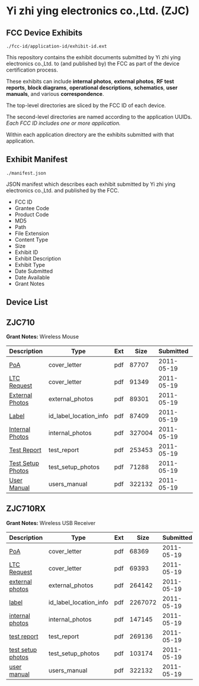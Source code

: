# Yi zhi ying electronics co.,Ltd. (ZJC)
## FCC Device Exhibits

```
./fcc-id/application-id/exhibit-id.ext
```

This repository contains the exhibit documents submitted by Yi zhi ying electronics co.,Ltd. to (and published by) the FCC as part of the device certification process.

These exhibits can include **internal photos**, **external photos**, **RF test reports**, **block diagrams**, **operational descriptions**, **schematics**, **user manuals**, and various **correspondence**.

The top-level directories are sliced by the FCC ID of each device.

The second-level directories are named according to the application UUIDs. *Each FCC ID includes one or more application.*

Within each application directory are the exhibits submitted with that application. 

## Exhibit Manifest

```
./manifest.json
```

JSON manifest which describes each exhibit submitted by Yi zhi ying electronics co.,Ltd. and published by the FCC.

- FCC ID
- Grantee Code
- Product Code
- MD5
- Path
- File Extension
- Content Type
- Size
- Exhibit ID
- Exhibit Description
- Exhibit Type
- Date Submitted
- Date Available
- Grant Notes

## Device List
## ZJC710
**Grant Notes:** Wireless Mouse

| Description | Type | Ext | Size | Submitted | Available |
| ----------- | ---- | --- | ---- | --------- | --------- |
| [PoA](ZJC710/2f0eff325be440e1773e4f001f846e3d/1468105.pdf) | cover_letter | pdf | 87707 | 2011-05-19 | 2011-05-19 |
| [LTC Request](ZJC710/2f0eff325be440e1773e4f001f846e3d/1468106.pdf) | cover_letter | pdf | 91349 | 2011-05-19 | 2011-05-19 |
| [External Photos](ZJC710/2f0eff325be440e1773e4f001f846e3d/1468107.pdf) | external_photos | pdf | 89301 | 2011-05-19 | 2011-05-19 |
| [Label](ZJC710/2f0eff325be440e1773e4f001f846e3d/1468109.pdf) | id_label_location_info | pdf | 87409 | 2011-05-19 | 2011-05-19 |
| [Internal Photos](ZJC710/2f0eff325be440e1773e4f001f846e3d/1468108.pdf) | internal_photos | pdf | 327004 | 2011-05-19 | 2011-05-19 |
| [Test Report](ZJC710/2f0eff325be440e1773e4f001f846e3d/1468111.pdf) | test_report | pdf | 253453 | 2011-05-19 | 2011-05-19 |
| [Test Setup Photos](ZJC710/2f0eff325be440e1773e4f001f846e3d/1468110.pdf) | test_setup_photos | pdf | 71288 | 2011-05-19 | 2011-05-19 |
| [User Manual](ZJC710/2f0eff325be440e1773e4f001f846e3d/1468112.pdf) | users_manual | pdf | 322132 | 2011-05-19 | 2011-05-19 |
## ZJC710RX
**Grant Notes:** Wireless USB Receiver

| Description | Type | Ext | Size | Submitted | Available |
| ----------- | ---- | --- | ---- | --------- | --------- |
| [PoA](ZJC710RX/399a2fcd811fbc006deb2c9e99f6c179/1468133.pdf) | cover_letter | pdf | 68369 | 2011-05-19 | 2011-05-19 |
| [LTC Request](ZJC710RX/399a2fcd811fbc006deb2c9e99f6c179/1468134.pdf) | cover_letter | pdf | 69393 | 2011-05-19 | 2011-05-19 |
| [external photos](ZJC710RX/399a2fcd811fbc006deb2c9e99f6c179/1468135.pdf) | external_photos | pdf | 264142 | 2011-05-19 | 2011-05-19 |
| [label](ZJC710RX/399a2fcd811fbc006deb2c9e99f6c179/1468137.pdf) | id_label_location_info | pdf | 2267072 | 2011-05-19 | 2011-05-19 |
| [internal photos](ZJC710RX/399a2fcd811fbc006deb2c9e99f6c179/1468136.pdf) | internal_photos | pdf | 147145 | 2011-05-19 | 2011-05-19 |
| [test report](ZJC710RX/399a2fcd811fbc006deb2c9e99f6c179/1468139.pdf) | test_report | pdf | 269136 | 2011-05-19 | 2011-05-19 |
| [test setup photos](ZJC710RX/399a2fcd811fbc006deb2c9e99f6c179/1468138.pdf) | test_setup_photos | pdf | 103174 | 2011-05-19 | 2011-05-19 |
| [user manual](ZJC710RX/399a2fcd811fbc006deb2c9e99f6c179/1468112.pdf) | users_manual | pdf | 322132 | 2011-05-19 | 2011-05-19 |
